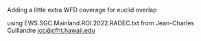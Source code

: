 Adding a little extra WFD coverage for euclid overlap

using EWS.SGC.Mainland.ROI.2022.RADEC.txt from Jean-Charles Cuillandre <jcc@cfht.hawaii.edu>

